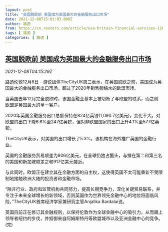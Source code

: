 ```yaml
---
layout: post
title: "英国脱欧前 美国成为英国最大的金融服务出口市场"
date: 2021-12-08T15:01:03.000Z
author: 路透
from: https://cn.reuters.com/article/usa-britain-financial-services-1208-wedn-idCNKBS2IN09A
tags: [ 路透 ]
categories: [ 路透 ]
---
```

<!--1638975663000-->
[英国脱欧前 美国成为英国最大的金融服务出口市场](https://cn.reuters.com/article/usa-britain-financial-services-1208-wedn-idCNKBS2IN09A)
------

<div>
<div><i>2021-12-08T04:15:29Z</i></div><p>路透伦敦12月8日 - 游说团体TheCityUK周三表示，在英国脱欧之前，美国成为英国最大的金融服务出口市场，超过了2020年销售额缩水的欧盟市场。</p><p>当英国去年12月完全脱欧时，该国金融业基本上被切断了与欧盟的联系，而之前欧盟是英国最大的单一客户。</p><p>2020年英国金融服务出口总额保持在824亿英镑(1,090.7亿美元)，变化不大。对欧盟的出口下降6.6%至247亿英镑，但对非欧盟国家的出口上升4.1%至577亿英镑。</p><p>TheCityUK表示，对美国的出口增长了5.3%。该机构在海外推广英国的金融行业。</p><p>英国的金融服务贸易顺差为806亿美元，在全球仍独占鳌头，与排在第二和第三名的美国和新加坡顺差之和917亿美元接近。</p><p>与此同时，欧盟正在建立其在金融方面的自主权，这使得英国不太可能重新不受限制地接触欧洲大陆的投资者和金融市场。</p><p>“除非行业、政府和监管机构共同努力，提高长期竞争力，深化关键贸易联系，并专注于未来全球增长的新领域，否则英国作为世界领先金融中心的地位将面临风险，”TheCityUK首席经济学家兼研究主管Anjalika Bardalai说。</p><p>英国目前正在修订其金融规则，以保持伦敦作为全球金融中心的吸引力，从而跟上领导者纽约的步伐，并抵御来自阿姆斯特丹等欧盟城市以及亚洲金融中心的竞争。(完)</p>
</div>
